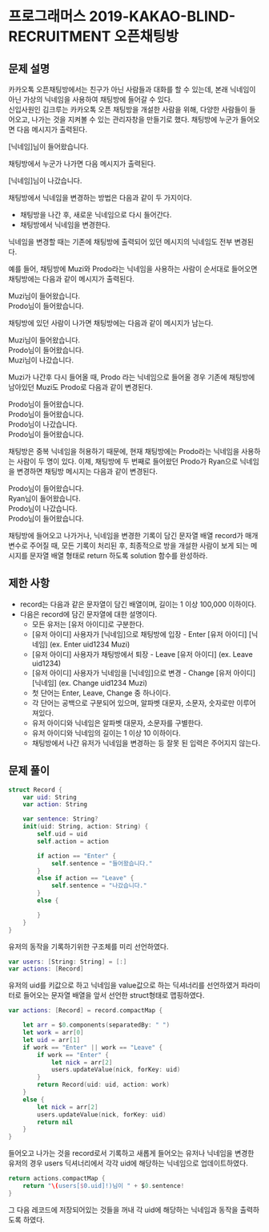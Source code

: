 # 프로그래머스 2019-KAKAO-BLIND-RECRUITMENT 오픈채팅방

## 문제 설명

카카오톡 오픈채팅방에서는 친구가 아닌 사람들과 대화를 할 수 있는데, 본래 닉네임이 아닌 가상의 닉네임을 사용하여 채팅방에 들어갈 수 있다.  
신입사원인 김크루는 카카오톡 오픈 채팅방을 개설한 사람을 위해, 다양한 사람들이 들어오고, 나가는 것을 지켜볼 수 있는 관리자창을 만들기로 했다. 채팅방에 누군가 들어오면 다음 메시지가 출력된다.

[닉네임]님이 들어왔습니다.

채팅방에서 누군가 나가면 다음 메시지가 출력된다.

[닉네임]님이 나갔습니다.

채팅방에서 닉네임을 변경하는 방법은 다음과 같이 두 가지이다.

- 채팅방을 나간 후, 새로운 닉네임으로 다시 들어간다.
- 채팅방에서 닉네임을 변경한다.

닉네임을 변경할 때는 기존에 채팅방에 출력되어 있던 메시지의 닉네임도 전부 변경된다.

예를 들어, 채팅방에 Muzi와 Prodo라는 닉네임을 사용하는 사람이 순서대로 들어오면 채팅방에는 다음과 같이 메시지가 출력된다.

Muzi님이 들어왔습니다.  
Prodo님이 들어왔습니다.

채팅방에 있던 사람이 나가면 채팅방에는 다음과 같이 메시지가 남는다.

Muzi님이 들어왔습니다.  
Prodo님이 들어왔습니다.  
Muzi님이 나갔습니다.

Muzi가 나간후 다시 들어올 때, Prodo 라는 닉네임으로 들어올 경우 기존에 채팅방에 남아있던 Muzi도 Prodo로 다음과 같이 변경된다.

Prodo님이 들어왔습니다.  
Prodo님이 들어왔습니다.  
Prodo님이 나갔습니다.  
Prodo님이 들어왔습니다.

채팅방은 중복 닉네임을 허용하기 때문에, 현재 채팅방에는 Prodo라는 닉네임을 사용하는 사람이 두 명이 있다. 이제, 채팅방에 두 번째로 들어왔던 Prodo가 Ryan으로 닉네임을 변경하면 채팅방 메시지는 다음과 같이 변경된다.

Prodo님이 들어왔습니다.  
Ryan님이 들어왔습니다.  
Prodo님이 나갔습니다.  
Prodo님이 들어왔습니다.

채팅방에 들어오고 나가거나, 닉네임을 변경한 기록이 담긴 문자열 배열 record가 매개변수로 주어질 때, 모든 기록이 처리된 후, 최종적으로 방을 개설한 사람이 보게 되는 메시지를 문자열 배열 형태로 return 하도록 solution 함수를 완성하라.

## 제한 사항

- record는 다음과 같은 문자열이 담긴 배열이며, 길이는 1 이상 100,000 이하이다.
- 다음은 record에 담긴 문자열에 대한 설명이다.
  - 모든 유저는 [유저 아이디]로 구분한다.
  - [유저 아이디] 사용자가 [닉네임]으로 채팅방에 입장 - Enter [유저 아이디] [닉네임] (ex. Enter uid1234 Muzi)
  - [유저 아이디] 사용자가 채팅방에서 퇴장 - Leave [유저 아이디] (ex. Leave uid1234)
  - [유저 아이디] 사용자가 닉네임을 [닉네임]으로 변경 - Change [유저 아이디] [닉네임] (ex. Change uid1234 Muzi)
  - 첫 단어는 Enter, Leave, Change 중 하나이다.
  - 각 단어는 공백으로 구분되어 있으며, 알파벳 대문자, 소문자, 숫자로만 이루어져있다.
  - 유저 아이디와 닉네임은 알파벳 대문자, 소문자를 구별한다.
  - 유저 아이디와 닉네임의 길이는 1 이상 10 이하이다.
  - 채팅방에서 나간 유저가 닉네임을 변경하는 등 잘못 된 입력은 주어지지 않는다.

## 문제 풀이

```swift
struct Record {
    var uid: String
    var action: String

    var sentence: String?
    init(uid: String, action: String) {
        self.uid = uid
        self.action = action

        if action == "Enter" {
            self.sentence = "들어왔습니다."
        }
        else if action == "Leave" {
            self.sentence = "나갔습니다."
        }
        else {

        }
    }
}

```

유저의 동작을 기록하기위한 구조체를 미리 선언하였다.

```swift
var users: [String: String] = [:]
var actions: [Record]
```

유저의 uid를 키값으로 하고 닉네임을 value값으로 하는 딕셔너리를 선언하였거 파라미터로 들어오는 문자열 배열을 앞서 선언한 struct형태로 맵핑하였다.

```swift
var actions: [Record] = record.compactMap {

    let arr = $0.components(separatedBy: " ")
    let work = arr[0]
    let uid = arr[1]
    if work == "Enter" || work == "Leave" {
        if work == "Enter" {
            let nick = arr[2]
            users.updateValue(nick, forKey: uid)
        }
        return Record(uid: uid, action: work)
    }
    else {
        let nick = arr[2]
        users.updateValue(nick, forKey: uid)
        return nil
    }
}
```

들어오고 나가는 것을 record로서 기록하고 새롭게 들어오는 유저나 닉네임을 변경한 유저의 경우 users 딕셔너리에서 각각 uid에 해당하는 닉네임으로 업데이트하였다.

```swift
return actions.compactMap {
    return "\(users[$0.uid]!)님이 " + $0.sentence!
}
```

그 다음 레코드에 저장되어있는 것들을 꺼내 각 uid에 해당하는 닉네임과 동작을 출력하도록 하였다.
